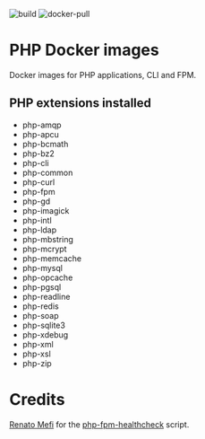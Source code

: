 ![build](https://img.shields.io/github/actions/workflow/status/cpuch/php-docker-images/ci.yml) ![docker-pull](https://img.shields.io/docker/pulls/cpuchalver/php)


# PHP Docker images
Docker images for PHP applications, CLI and FPM. 

## PHP extensions installed

- php-amqp
- php-apcu
- php-bcmath
- php-bz2
- php-cli
- php-common
- php-curl
- php-fpm
- php-gd
- php-imagick
- php-intl
- php-ldap
- php-mbstring
- php-mcrypt
- php-memcache
- php-mysql
- php-opcache
- php-pgsql
- php-readline
- php-redis
- php-soap
- php-sqlite3
- php-xdebug
- php-xml
- php-xsl
- php-zip

# Credits

[Renato Mefi](https://github.com/renatomefi/) for the [php-fpm-healthcheck](https://github.com/renatomefi/php-fpm-healthcheck/) script.
